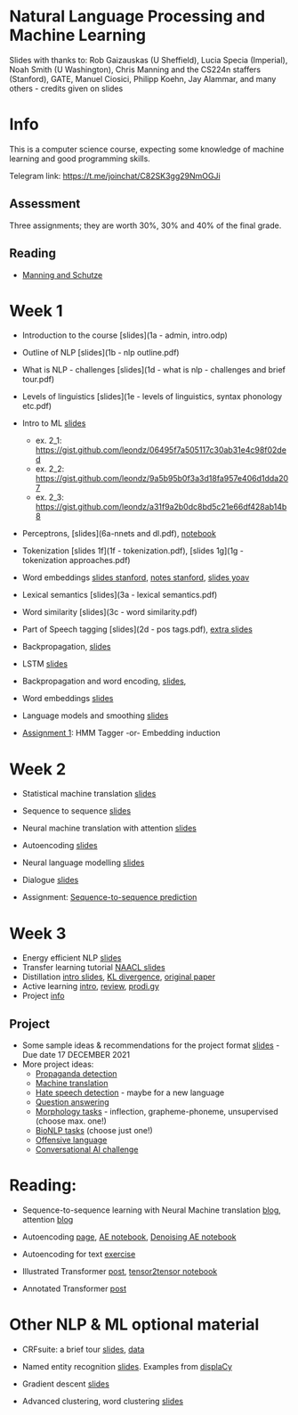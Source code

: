 # Natural Language Processing and Machine Learning

Slides with thanks to: Rob Gaizauskas (U Sheffield), Lucia Specia (Imperial), Noah Smith (U Washington), Chris Manning and the CS224n staffers (Stanford), GATE, Manuel Ciosici, Philipp Koehn, Jay Alammar, and many others - credits given on slides

# Info

This is a computer science course, expecting some knowledge of machine learning and good programming skills.

Telegram link: https://t.me/joinchat/C82SK3gg29NmOGJi

## Assessment

Three assignments; they are worth 30%, 30% and 40% of the final grade.

## Reading

* [Manning and Schutze](https://www.cs.vassar.edu/~cs366/docs/Manning_Schuetze_StatisticalNLP.pdf)


# Week 1


* Introduction to the course [slides](1a - admin, intro.odp)
* Outline of NLP [slides](1b - nlp outline.pdf)
* What is NLP - challenges [slides](1d - what is nlp - challenges and brief tour.pdf)
* Levels of linguistics [slides](1e - levels of linguistics, syntax phonology etc.pdf)
* Intro to ML [slides](intro_to_ml.pdf)
  * ex. 2_1: https://gist.github.com/leondz/06495f7a505117c30ab31e4c98f02ded
  * ex. 2_2: https://gist.github.com/leondz/9a5b95b0f3a3d18fa957e406d1dda207
  * ex. 2_3: https://gist.github.com/leondz/a31f9a2b0dc8bd5c21e66df428ab14b8
* Perceptrons, [slides](6a-nnets and dl.pdf), [notebook](https://colab.research.google.com/drive/1eELLPBIZEkS7UYiPjfPaqdESLHS6uYk6)

* Tokenization [slides 1f](1f - tokenization.pdf), [slides 1g](1g - tokenization approaches.pdf)
<!-- * Exercise 1: sentiment classifier [slides](2c - ngrams exercise (movie reviews).pdf), [notebook](reviews.ipynb) -->
* Word embeddings [slides stanford](http://web.stanford.edu/class/cs224n/slides/cs224n-2019-lecture01-wordvecs1.pdf), [notes stanford](http://web.stanford.edu/class/cs224n/readings/cs224n-2019-notes01-wordvecs1.pdf), [slides yoav](https://www.slideshare.net/mlreview/yoav-goldberg-word-embeddings-what-how-and-whither) 
* Lexical semantics [slides](3a - lexical semantics.pdf)


* Word similarity [slides](3c - word similarity.pdf)
* Part of Speech tagging [slides](2d - pos tags.pdf), [extra slides](4d-markov.pdf) 

* Backpropagation, [slides](6c-multilayer.pdf)
* LSTM [slides](11a-lstm.pdf)
* Backpropagation and word encoding, [slides](lstm2.pdf), 

* Word embeddings [slides](9b-embeddings.pdf)
* Language models and smoothing [slides](smoothing.pdf)


* [Assignment 1](assn1-hmm-emb.pdf): HMM Tagger -or- Embedding induction

# Week 2

* Statistical machine translation [slides](10c-smt.pdf)
* Sequence to sequence [slides](14-seq2seq.pdf)
* Neural machine translation with attention [slides](nmt.pdf)
* Autoencoding [slides](autoenc.pdf)

* Neural language modelling [slides](neural-lm.pdf)
* Dialogue [slides](10a.pdf)
* Assignment: [Sequence-to-sequence prediction](assignment%20seq2seq.pdf)

# Week 3

* Energy efficient NLP [slides](http://www.derczynski.com/greenai.pdf)
* Transfer learning tutorial [NAACL slides](https://docs.google.com/presentation/d/1fIhGikFPnb7G5kr58OvYC3GN4io7MznnM0aAgadvJfc)
* Distillation [intro slides](https://towardsdatascience.com/knowledge-distillation-simplified-dd4973dbc764), [KL divergence](https://www.countbayesie.com/blog/2017/5/9/kullback-leibler-divergence-explained), [original paper](https://arxiv.org/abs/1503.02531)
* Active learning [intro](https://speakerdeck.com/inesmontani/rapid-nlp-annotation-through-binary-decisions-pattern-bootstrapping-and-active-learning), [review](https://www.cs.cmu.edu/~shilpaa/active_learning_NLP_sachin_shilpa.pdf), [prodi.gy](https://prodi.gy/)
* Project [info](project.pdf)


## Project

* Some sample ideas & recommendations for the project format [slides](project.pdf) - Due date 17 DECEMBER 2021
* More project ideas:
  * [Propaganda detection](https://propaganda.qcri.org/semeval2020-task11/)
  * [Machine translation](http://www.statmt.org/wmt19/translation-task.html)
  * [Hate speech detection](http://hatespeechdata.com/) - maybe for a new language
  * [Question answering](https://rajpurkar.github.io/SQuAD-explorer/)
  * [Morphology tasks](https://sigmorphon.github.io/sharedtasks/2020/) - inflection, grapheme-phoneme, unsupervised (choose max. one!)
  * [BioNLP tasks](https://2019.bionlp-ost.org/tasks) (choose just one!)
  * [Offensive language](https://sites.google.com/site/offensevalsharedtask/)
  * [Conversational AI challenge](http://convai.io/)


# Reading:

* Sequence-to-sequence learning with Neural Machine translation [blog](https://www.analyticsvidhya.com/blog/2019/01/neural-machine-translation-keras/), attention [blog](https://towardsdatascience.com/light-on-math-ml-attention-with-keras-dc8dbc1fad39)

* Autoencoding [page](https://blog.keras.io/building-autoencoders-in-keras.html), [AE notebook](https://colab.research.google.com/drive/1P1n8LEIzKZSrlvIWx3YdwdNkgFu9facK), [Denoising AE notebook](https://colab.research.google.com/drive/1erwsMQvq3nqjIcK5rHxeWWWBBPZSKtxC)
* Autoencoding for text [exercise](autoenc-exercise.pdf)


* Illustrated Transformer [post](http://jalammar.github.io/illustrated-transformer/), [tensor2tensor notebook](https://colab.research.google.com/github/tensorflow/tensor2tensor/blob/master/tensor2tensor/notebooks/hello_t2t.ipynb)
* Annotated Transformer [post](https://nlp.seas.harvard.edu/2018/04/03/attention.html)

# Other NLP & ML optional material

* CRFsuite: a brief tour [slides](4e-crfsuite.pdf), [data](4f.tar.gz)
* Named entity recognition [slides](8c.pdf). Examples from [displaCy](https://explosion.ai/demos/displacy-ent)

* Gradient descent [slides](12-gd.pdf)

* Advanced clustering, word clustering [slides](clustering_slides.pdf)


